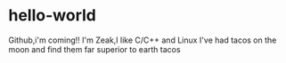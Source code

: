 # hello-world

Github,i'm coming!!
I'm Zeak,I like C/C++ and Linux
I've had tacos on the moon and find them far superior to earth tacos
